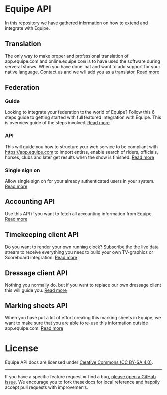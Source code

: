 # Equipe API

In this repository we have gathered information on how to extend and integrate with Equipe.

## Translation

The only way to make proper and professional translation of app.equipe.com and online.equipe.com is to have used the software during serveral shows. When you have done that and want to add support for your native language. Contact us and we will add you as a translator. [Read more](TRANSLATION.md)

## Federation

### Guide

Looking to integrate your federation to the world of Equipe? Follow this 6 steps guide to getting started with full featured integration with Equipe. This is overview guide of the steps involved. [Read more](GUIDE.md)

### API

This will guide you how to structure your web service to be compliant with https://app.equipe.com to import entires, enable search of riders, officials, horses, clubs and later get results when the show is finished. [Read more](FEDERATION.md)

### Single sign on

Allow single sign on for your already authenticated users in your system. [Read more](SINGLE_SIGN_ON.md)

## Accounting API

Use this API if you want to fetch all accounting information from Equipe. [Read more](ACCOUNTING.md)

## Timekeeping client API

Do you want to render your own running clock? Subscribe the the live data stream to receive everything you need to build your own TV-graphics or Scoreboard integration. [Read more](TIMEKEEPING_CLIENT.md)

## Dressage client API

Nothing you normally do, but if you want to replace our own dressage client this will guide you. [Read more](DRESSAGE_CLIENT.md)

## Marking sheets API

When you have put a lot of effort creating this marking sheets in Equipe, we want to make sure that you are able to re-use this information outside app.equipe.com. [Read more](MARKING_SHEET.md)

# License

Equipe API docs are licensed under [Creative Commons (CC BY-SA 4.0)](http://creativecommons.org/licenses/by-sa/4.0/).

---

If you have a specific feature request or find a bug, [please open a GitHub issue](https://github.com/equipe/equipe_api/issues/new). We encourage you to fork these docs for local reference and happily accept pull requests with improvements.
